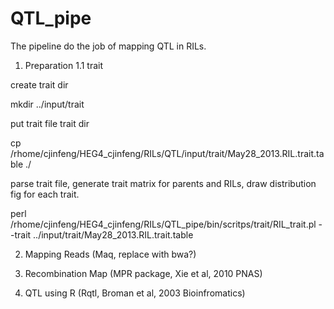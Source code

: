 QTL_pipe
========

The pipeline do the job of mapping QTL in RILs.

1. Preparation
1.1 trait

create trait dir

mkdir ../input/trait

put trait file trait dir

cp /rhome/cjinfeng/HEG4_cjinfeng/RILs/QTL/input/trait/May28_2013.RIL.trait.table ./


parse trait file, generate trait matrix for parents and RILs, draw distribution fig for each trait.

perl /rhome/cjinfeng/HEG4_cjinfeng/RILs/QTL_pipe/bin/scritps/trait/RIL_trait.pl --trait ../input/trait/May28_2013.RIL.trait.table


2. Mapping Reads (Maq, replace with bwa?)

3. Recombination Map (MPR package, Xie et al, 2010 PNAS)

4. QTL using R (Rqtl, Broman et al, 2003 Bioinfromatics)
